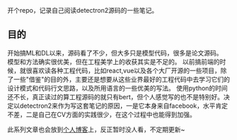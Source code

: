 开个repo，记录自己阅读detectron2源码的一些笔记。

## 目的
开始搞ML和DL以来，源码看了不少，但大多只是模型代码，很多是论文源码。 模型和方法确实很优美，但在工程美学上的收获其实是不足的。
以前搞前端的时候，就很喜欢读各种工程代码，比如react,vue以及各个大厂开源的一些项目，除了一些"借鉴"的目的外，主要还是想要从这些业界最好的工程代码中去学习它们的设计模式和代码行文思路，以及所用语言的一些优美的写法。
使用python的时间还不长，真正读过的算工程源码的就只有bert，但个人感觉写的也不是特别好。决定以detectron2来作为写这套笔记的原因，一是它本身来自facebook，水平肯定不差，二是自己在CV方面的实践很少，在这个过程中也能得到加强。

此系列文章也会放到[个人博客](http://toulondu.github.io/)上，反正暂时没人看，不定期更新~
